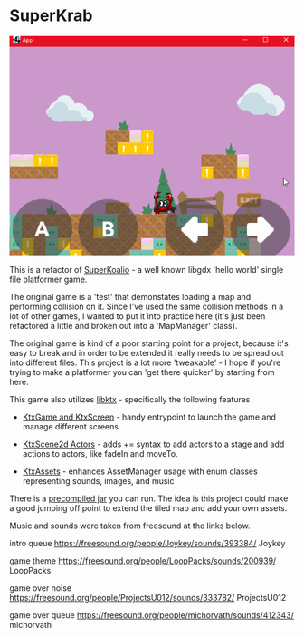 # SuperKrab

![superkrab.gif](.github/superkrab.gif?raw=true)

This is a refactor of 
[SuperKoalio](https://github.com/libgdx/libgdx/blob/master/tests/gdx-tests/src/com/badlogic/gdx/tests/superkoalio/SuperKoalio.java) - a well known libgdx 'hello world' single file platformer game.

The original game is a 'test' that demonstates loading a map and performing collision on it. Since I've used the same collision methods in a lot of other games, I wanted to put it into practice here (it's just been refactored a little and broken out into a 'MapManager' class).

The original game is kind of a poor starting point for a project, because it's easy to break and in order to be extended it really needs to be spread out into different files. This project is a lot more 'tweakable' - I hope if you're trying to make a platformer you can 'get there quicker' by starting from here.

This game also utilizes [libktx](https://libktx.github.io/) - specifically the following features

- [KtxGame and KtxScreen](https://github.com/libktx/ktx/tree/master/app) - handy entrypoint to launch the game and manage different screens

- [KtxScene2d Actors](https://github.com/libktx/ktx/tree/master/actors) - adds += syntax to add actors to a stage and add actions to actors, 
like fadeIn and moveTo.

- [KtxAssets](https://github.com/libktx/ktx/tree/master/assets) - enhances AssetManager usage with enum classes representing sounds, images, and music

There is a [precompiled jar](.github/superkrab.jar?raw=true) you can run. The idea is this project could make a good jumping off point to extend the tiled map and add your own assets.

Music and sounds were taken from freesound at the links below.

intro queue
https://freesound.org/people/Joykey/sounds/393384/
Joykey

game theme
https://freesound.org/people/LoopPacks/sounds/200939/
LoopPacks

game over noise
https://freesound.org/people/ProjectsU012/sounds/333782/
ProjectsU012

game over queue
https://freesound.org/people/michorvath/sounds/412343/
michorvath

